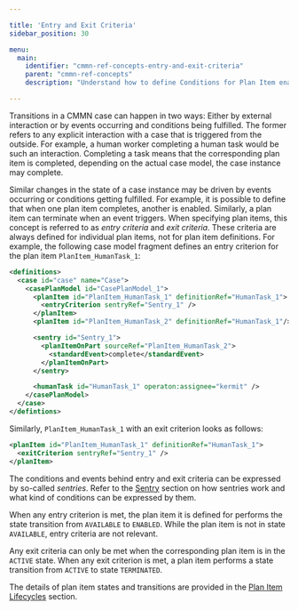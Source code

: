 ```yaml
---

title: 'Entry and Exit Criteria'
sidebar_position: 30

menu:
  main:
    identifier: "cmmn-ref-concepts-entry-and-exit-criteria"
    parent: "cmmn-ref-concepts"
    description: "Understand how to define Conditions for Plan Item enabiling and termination."

---
```


Transitions in a CMMN case can happen in two ways: Either by external interaction or by events occurring and conditions being fulfilled. The former refers to any explicit interaction with a case that is triggered from the outside. For example, a human worker completing a human task would be such an interaction. Completing a task means that the corresponding plan item is completed, depending on the actual case model, the case instance may complete.

Similar changes in the state of a case instance may be driven by events occurring or conditions getting fulfilled. For example, it is possible to define that when one plan item completes, another is enabled. Similarly, a plan item can terminate when an event triggers. When specifying plan items, this concept is referred to as *entry criteria* and *exit criteria*. These criteria are always defined for individual plan items, not for plan item definitions. For example, the following case model fragment defines an entry criterion for the plan item `PlanItem_HumanTask_1`:

```xml
<definitions>
  <case id="case" name="Case">
    <casePlanModel id="CasePlanModel_1">
      <planItem id="PlanItem_HumanTask_1" definitionRef="HumanTask_1">
        <entryCriterion sentryRef="Sentry_1" />
      </planItem>
      <planItem id="PlanItem_HumanTask_2" definitionRef="HumanTask_1"/>

      <sentry id="Sentry_1">
        <planItemOnPart sourceRef="PlanItem_HumanTask_2">
          <standardEvent>complete</standardEvent>
        </planItemOnPart>
      </sentry>

      <humanTask id="HumanTask_1" operaton:assignee="kermit" />
    </casePlanModel>
  </case>
</defintions>
```

Similarly, `PlanItem_HumanTask_1` with an exit criterion looks as follows:

```xml
<planItem id="PlanItem_HumanTask_1" definitionRef="HumanTask_1">
  <exitCriterion sentryRef="Sentry_1" />
</planItem>
```

The conditions and events behind entry and exit criteria can be expressed by so-called *sentries*. Refer to the [Sentry][sentry] section on how sentries work and what kind of conditions can be expressed by them.

When any entry criterion is met, the plan item it is defined for performs the state transition from `AVAILABLE` to `ENABLED`. While the plan item is not in state `AVAILABLE`, entry criteria are not relevant.

Any exit criteria can only be met when the corresponding plan item is in the `ACTIVE` state.
When any exit criterion is met, a plan item performs a state transition from `ACTIVE` to state `TERMINATED`.

The details of plan item states and transitions are provided in the [Plan Item Lifecycles][lifecycle] section.

[sentry]: ../sentry.md
[lifecycle]: ./lifecycle.md
